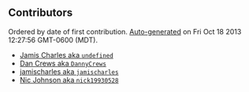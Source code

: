 ## Contributors
Ordered by date of first contribution.
[Auto-generated](http://github.com/dtrejo/node-authors) on Fri Oct 18 2013 12:27:56 GMT-0600 (MDT).

- [Jamis Charles aka `undefined`](https://github.com/undefined)
- [Dan Crews aka `DannyCrews`](https://github.com/DannyCrews)
- [jamischarles aka `jamischarles`](https://github.com/jamischarles)
- [Nic Johnson aka `nick19930528`](https://github.com/nick19930528)